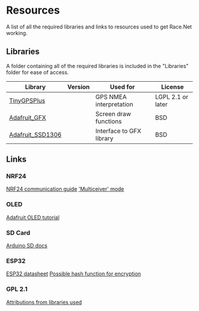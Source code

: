 # Resources
A list of all the required libraries and links to resources used to get Race.Net working.

## Libraries
A folder containing all of the required libraries is included in the "Libraries" folder for ease of access.

| Library | Version | Used for | License |
| --- | --- | --- | --- |
| [TinyGPSPlus](https://github.com/mikalhart/TinyGPSPlus) |  | GPS NMEA interpretation | LGPL 2.1 or later |
| [Adafruit_GFX](https://github.com/adafruit/Adafruit-GFX-Library) |  | Screen draw functions | BSD |
| [Adafruit_SSD1306](https://github.com/adafruit/Adafruit_SSD1306) |  | Interface to GFX library | BSD |


## Links
### NRF24 
[NRF24 communication guide](https://medium.com/@benjamindavidfraser/arduino-nrf24l01-communications-947e1acb33fb)
['Multiceiver' mode](https://electronics.stackexchange.com/questions/102715/broadcast-in-nrf24l01)

### OLED
[Adafruit OLED tutorial](https://learn.adafruit.com/monochrome-oled-breakouts/arduino-library-and-examples)

### SD Card
[Arduino SD docs](https://www.arduino.cc/en/reference/SD)

### ESP32
[ESP32 datasheet](https://www.espressif.com/sites/default/files/documentation/esp32-wroom-32_datasheet_en.pdf)
[Possible hash function for encryption](https://github.com/esp8266/Arduino/blob/master/libraries/Hash/src/Hash.h)

### GPL 2.1
[Attributions from libraries used](https://opensource.stackexchange.com/questions/6622/lgpl-2-1-attributions-required)
